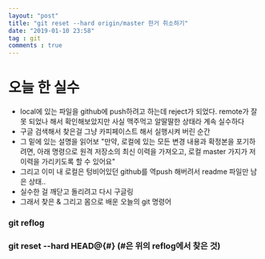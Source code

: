 ```yaml
---
layout: "post"
title: "git reset --hard origin/master 한거 취소하기"
date: "2019-01-10 23:58"
tag : git
comments : true
---
```


# 오늘 한 실수
- local에 있는 파일을 github에 push하려고 하는데 reject가 되었다. remote가 잘 못 되었나 해서 확인해보았지만 사실 맥주먹고 알딸딸한 상태라 계속 실수하다
- 구글 검색해서 찾은걸 그냥 카피페이스트 해서 실행시켜 버린 순간
- 그 밑에 있는 설명을 읽어보 "만약, 로컬에 있는 모든 변경 내용과 확정본을 포기하려면, 아래 명령으로 원격 저장소의 최신 이력을 가져오고, 로컬 master 가지가 저 이력을 가리키도록 할 수 있어요"
- 그리고 이미 내 로컬은 텅비어있던 github를 역push 해버려서 readme 파일만 남은 상태..
- 실수한 걸 깨닫고 돌리려고 다시 구글링
- 그래서 찾은 & 그리고 몸으로 배운 오늘의 git 명령어

### git reflog

### git reset --hard HEAD@{#} (#은 위의 reflog에서 찾은 것)
